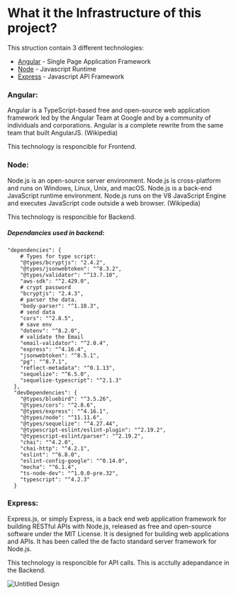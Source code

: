 # What it the Infrastructure of this project?

This struction contain 3 different technologies:


- [Angular](https://angular.io/) - Single Page Application Framework 
- [Node](https://nodejs.org) - Javascript Runtime
- [Express](https://expressjs.com/) - Javascript API Framework

### Angular:
Angular is a TypeScript-based free and open-source web application framework led by the Angular Team at Google and by a community of individuals and corporations. Angular is a complete rewrite from the same team that built AngularJS.
(Wikipedia)

This technology is responcible for Frontend.


### Node:
Node.js is an open-source server environment. Node.js is cross-platform and runs on Windows, Linux, Unix, and macOS. Node.js is a back-end JavaScript runtime environment. Node.js runs on the V8 JavaScript Engine and executes JavaScript code outside a web browser. 
(Wikipedia)

This technology is responcible for Backend.


##### Dependancies used in backend:
```
"dependencies": {
    # Types for type script:
    "@types/bcryptjs": "2.4.2",
    "@types/jsonwebtoken": "^8.3.2",
    "@types/validator": "^13.7.10",
    "aws-sdk": "^2.429.0", 
    # crypt password
    "bcryptjs": "2.4.3",
    # parser the data.
    "body-parser": "^1.18.3",
    # send data
    "cors": "^2.8.5",
    # save env
    "dotenv": "^8.2.0",
    # validate the Email
    "email-validator": "^2.0.4",
    "express": "^4.16.4",
    "jsonwebtoken": "^8.5.1",
    "pg": "^8.7.1",
    "reflect-metadata": "^0.1.13",
    "sequelize": "^6.5.0",
    "sequelize-typescript": "^2.1.3"
  },
  "devDependencies": {
    "@types/bluebird": "^3.5.26",
    "@types/cors": "^2.8.6",
    "@types/express": "^4.16.1",
    "@types/node": "^11.11.6",
    "@types/sequelize": "^4.27.44",
    "@typescript-eslint/eslint-plugin": "^2.19.2",
    "@typescript-eslint/parser": "^2.19.2",
    "chai": "^4.2.0",
    "chai-http": "^4.2.1",
    "eslint": "^6.8.0",
    "eslint-config-google": "^0.14.0",
    "mocha": "^6.1.4",
    "ts-node-dev": "^1.0.0-pre.32",
    "typescript": "^4.2.3"
  }
```

### Express:
Express.js, or simply Express, is a back end web application framework for building RESTful APIs with Node.js, released as free and open-source software under the MIT License. It is designed for building web applications and APIs. It has been called the de facto standard server framework for Node.js.

This technology is responcible for API calls. This is acctully adepandance in the Backend.


![Untitled Design](https://user-images.githubusercontent.com/64021350/205179662-3103f6f5-82ab-4353-95b4-0a3966dc2c5e.png)
